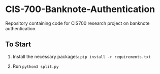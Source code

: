 # CIS-700-Banknote-Authentication
Repository containing code for CIS700 research project on banknote authentication.

## To Start

1. Install the necessary packages: `pip install -r requirements.txt`

2. Run `python3 split.py`
